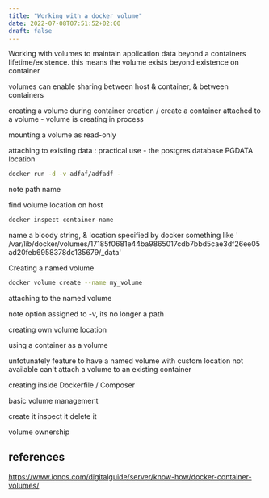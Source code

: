 ```yaml
---
title: "Working with a docker volume"
date: 2022-07-08T07:51:52+02:00
draft: false
---
```


Working with volumes to maintain application data beyond a containers lifetime/existence.
this means the volume exists beyond existence on container

volumes can enable sharing between host & container, & between containers

creating a volume during container creation / create a container attached to a volume - volume is creating in process

mounting a volume as read-only

attaching to existing data : practical use - the postgres database PGDATA location

```zsh
docker run -d -v adfaf/adfadf -
```
note path name

find volume location on host
```zsh
docker inspect container-name
```

name a bloody string, & location specified by docker
something like ' /var/lib/docker/volumes/17185f0681e44ba9865017cdb7bbd5cae3df26ee05ad20feb6958378dc135679/_data'

Creating a named volume
```zsh
docker volume create --name my_volume
```

attaching to the named volume

note option assigned to -v, its no longer a path


creating own volume location

using a container as a volume

unfotunately feature to have a named volume with custom location not available
can't attach a volume to an existing container

creating inside Dockerfile / Composer

basic volume management

create it
inspect it
delete it

volume ownership

## references
<https://www.ionos.com/digitalguide/server/know-how/docker-container-volumes/>
